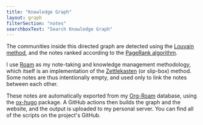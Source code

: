 ```yaml
---
title: "Knowledge Graph"
layout: graph
filterSection: "notes"
searchboxText: "Search Knowledge Graph"
---
```


The communities inside this directed graph are detected using the [Louvain method](https://en.wikipedia.org/wiki/Louvain_method), and the notes ranked according to the [PageRank algorithm](https://en.wikipedia.org/wiki/PageRank).

I use [Roam](https://github.com/org-roam/org-roam) as my note-taking and knowledge management methodology, which itself is an implementation of the [Zettlekasten](https://en.wikipedia.org/wiki/Zettelkasten) (or slip-box) method. Some notes are thus intentionally empty, and used only to link the notes between each other.

These notes are automatically exported from my [Org-Roam](https://github.com/org-roam/org-roam) database, using the [ox-hugo](https://ox-hugo.scripter.co/) package. A GitHub actions then builds the graph and the website, and the output is uploaded to my personal server. You can find all of the scripts on the project's GitHub.
